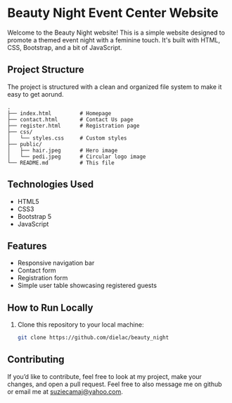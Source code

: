 # Beauty Night Event Center Website

Welcome to the Beauty Night website! This is a simple website designed to promote a themed event night with a feminine touch. It's built with HTML, CSS, Bootstrap, and a bit of JavaScript.

## Project Structure
The project is structured with a clean and organized file system to make it easy to get aorund. 

```
.
├── index.html         # Homepage
├── contact.html       # Contact Us page
├── register.html      # Registration page
├── css/
│   └── styles.css     # Custom styles
├── public/
│   ├── hair.jpeg      # Hero image
│   └── pedi.jpeg      # Circular logo image
└── README.md          # This file
```

## Technologies Used
- HTML5
- CSS3
- Bootstrap 5
- JavaScript

## Features
- Responsive navigation bar 
- Contact form 
- Registration form 
- Simple user table showcasing registered guests


## How to Run Locally
1. Clone this repository to your local machine:
   ```bash
   git clone https://github.com/dielac/beauty_night
    ```


## Contributing
If you’d like to contribute, feel free to look at my project, make your changes, and open a pull request. Feel free to also message me on github or email me at suziecamaj@yahoo.com. 



